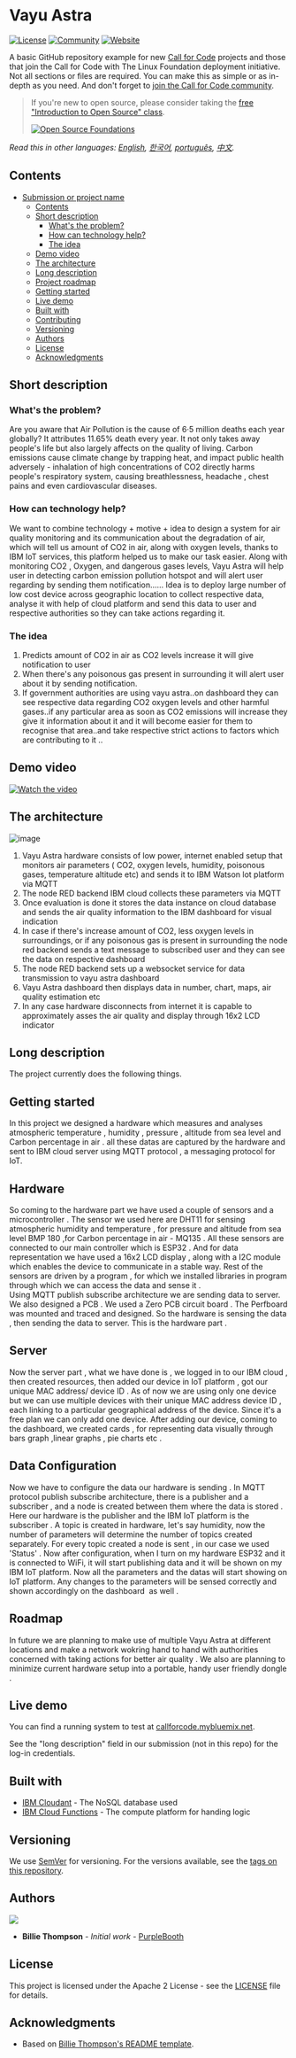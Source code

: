 # Vayu Astra

[![License](https://img.shields.io/badge/License-Apache2-blue.svg)](https://www.apache.org/licenses/LICENSE-2.0) [![Community](https://img.shields.io/badge/Join-Community-blue)](https://developer.ibm.com/callforcode/solutions/projects/get-started/) [![Website](https://img.shields.io/badge/View-Website-blue)](https://sample-project.s3-web.us-east.cloud-object-storage.appdomain.cloud/)

A basic GitHub repository example for new [Call for Code](https://developer.ibm.com/callforcode/) projects and those that join the Call for Code with The Linux Foundation deployment initiative. Not all sections or files are required. You can make this as simple or as in-depth as you need. And don't forget to [join the Call for Code community](https://developer.ibm.com/callforcode/solutions/projects/get-started/).

> If you're new to open source, please consider taking the [free "Introduction to Open Source" class](https://cognitiveclass.ai/courses/introduction-to-open-source).
> 
> [![Open Source Foundations](images/open-source-foundations.png)](https://cognitiveclass.ai/courses/introduction-to-open-source)

_Read this in other languages: [English](README.md), [한국어](./docs/README.ko.md), [português](./docs/README.pt_br.md), [中文](./docs/README.zh.md)._ 

## Contents

- [Submission or project name](#submission-or-project-name)
  - [Contents](#contents)
  - [Short description](#short-description)
    - [What's the problem?](#whats-the-problem)
    - [How can technology help?](#how-can-technology-help)
    - [The idea](#the-idea)
  - [Demo video](#demo-video)
  - [The architecture](#the-architecture)
  - [Long description](#long-description)
  - [Project roadmap](#project-roadmap)
  - [Getting started](#getting-started)
  - [Live demo](#live-demo)
  - [Built with](#built-with)
  - [Contributing](#contributing)
  - [Versioning](#versioning)
  - [Authors](#authors)
  - [License](#license)
  - [Acknowledgments](#acknowledgments)

## Short description

### What's the problem?

Are you aware that Air Pollution is the cause of 6·5 million deaths each year globally? It attributes 11.65% death every year. It not only takes away people's life but also largely affects on the quality of living. 
Carbon emissions cause climate change by trapping heat, and impact public health adversely - inhalation of high concentrations of CO2 directly harms people's respiratory system, causing breathlessness, headache , chest pains and even cardiovascular diseases.


### How can technology help?

We want to combine technology + motive + idea to design a system for air quality monitoring and its communication about the degradation of air, which will tell us amount of CO2 in air, along with oxygen levels, thanks to  IBM IoT services, this platform helped us to make our task easier. Along with monitoring CO2 , Oxygen, and dangerous gases levels, Vayu Astra will help user in detecting carbon emission pollution hotspot and will alert user regarding by sending them notification......
Idea is to deploy large number of low cost device across geographic location to collect respective data, analyse it with help of cloud platform and send this data to user and respective authorities so they can take actions regarding it.

### The idea
1) Predicts amount of CO2 in air as CO2 levels increase it will give notification to user
2) When there's any poisonous gas present in surrounding it will alert user about it by sending notification. 
4) If government authorities are using vayu astra..on dashboard they can see respective data regarding CO2 oxygen levels and other harmful gases..if any particular area as soon as CO2 emissions will increase they give it information about it and it will become easier for them to recognise that area..and take respective strict actions to  factors which are contributing to it ..


## Demo video

[![Watch the video](https://raw.githubusercontent.com/Liquid-Prep/Liquid-Prep/main/images/readme/IBM-interview-video-image.png)](https://youtu.be/vOgCOoy_Bx0)

## The architecture

![image](images/architechture.png)

1) Vayu Astra hardware consists of low power, internet enabled setup that monitors air parameters ( CO2, oxygen levels, humidity, poisonous gases, temperature altitude etc) and sends it to IBM  Watson lot platform via MQTT
2) The node RED backend IBM cloud collects these parameters via MQTT
3) Once evaluation is done it stores the data instance on cloud database and sends the air quality information to the IBM dashboard for visual indication
4) In case if there's increase amount of CO2, less oxygen levels in surroundings, or if any poisonous gas is present in surrounding the node red backend sends a text message to subscribed user and  they can see the data on respective dashboard
5) The node RED backend sets up a websocket service for data transmission to vayu astra dashboard
6) Vayu Astra dashboard then displays data in number, chart, maps, air quality estimation etc
7) In any case hardware disconnects from internet it is capable to approximately asses the air quality and display through 16x2 LCD indicator

## Long description

The project currently does the following things.

## Getting started
In this project we designed  a hardware which measures and analyses atmospheric temperature , humidity , pressure , altitude from sea level and Carbon percentage in air . all these datas are captured by the hardware and  sent to IBM cloud server using MQTT protocol , a messaging protocol for IoT. 

## Hardware 
So coming to the hardware part we have used a couple of sensors and a microcontroller . The sensor we used here are DHT11 for sensing atmospheric  humidity and temperature , for pressure and altitude from sea level BMP 180 ,for Carbon percentage in air -  MQ135 . All these sensors are connected to our main controller which is ESP32 . And for data representation we have used a 16x2  LCD display , along with a I2C module which enables the device to communicate in a stable way. Rest of the sensors are driven by a program , for which we installed libraries in  program through which we can access the data and sense it .  
Using MQTT publish subscribe architecture we are sending data to server. We also designed a PCB . We used a Zero PCB circuit board . The Perfboard was mounted and traced and designed. So the hardware is sensing the data , then sending the data to server. This is the hardware part .

## Server
Now the server part , what we have done is , we logged in to our IBM cloud , then created resources, then added our device in IoT platform , got our unique MAC address/ device ID . As of now we are using only one device but we can use multiple devices with their unique MAC address device ID , each linking to a particular geographical address of the device.
Since it's a free plan we can only add one device. After adding our device, coming to the dashboard, we created cards , for representing data visually through bars graph ,linear graphs , pie charts etc .

## Data Configuration
Now we have to configure the data our hardware is sending . In MQTT protocol publish subscribe architecture, there is a publisher and a subscriber , and a node is created between them where the data is stored .
Here our hardware is the publisher and the IBM IoT platform is the subscriber . A topic is created in hardware, let's say humidity, now the number of parameters will determine the number of topics created separately. For every topic created a node is sent , in our case we used 'Status' . Now after configuration, when I turn on my hardware ESP32 and it is connected to WiFi, it will start publishing data and it will be shown on my IBM IoT platform.
Now all the parameters and the datas will start showing  on IoT platform. Any changes to the parameters will be sensed correctly and shown accordingly on the dashboard  as well .

## Roadmap
In future we are planning to make use of multiple Vayu Astra at different locations and make a network wokring hand to hand with authorities concerned with taking actions for better air quality . We also are planning to minimize current hardware setup into a portable, handy user friendly dongle .




## Live demo

You can find a running system to test at [callforcode.mybluemix.net](http://callforcode.mybluemix.net/).

See the "long description" field in our submission (not in this repo) for the log-in credentials.

## Built with

- [IBM Cloudant](https://cloud.ibm.com/catalog?search=cloudant#search_results) - The NoSQL database used
- [IBM Cloud Functions](https://cloud.ibm.com/catalog?search=cloud%20functions#search_results) - The compute platform for handing logic



## Versioning

We use [SemVer](http://semver.org/) for versioning. For the versions available, see the [tags on this repository](https://github.com/your/project/tags).

## Authors

<a href="https://github.com/Call-for-Code/Project-Sample/graphs/contributors">
  <img src="https://contributors-img.web.app/image?repo=Call-for-Code/Project-Sample" />
</a>

- **Billie Thompson** - _Initial work_ - [PurpleBooth](https://github.com/PurpleBooth)

## License

This project is licensed under the Apache 2 License - see the [LICENSE](LICENSE) file for details.

## Acknowledgments

- Based on [Billie Thompson's README template](https://gist.github.com/PurpleBooth/109311bb0361f32d87a2).
